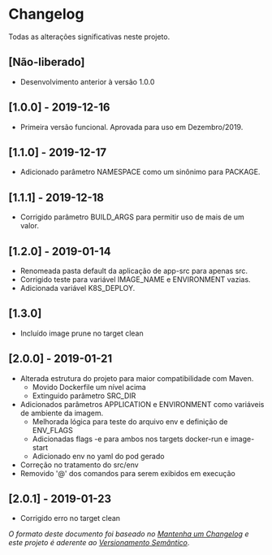 # Changelog

Todas as alterações significativas neste projeto.

## [Não-liberado]
- Desenvolvimento anterior à versão 1.0.0

## [1.0.0] - 2019-12-16
- Primeira versão funcional. Aprovada para uso em Dezembro/2019.

## [1.1.0] - 2019-12-17
- Adicionado parâmetro NAMESPACE como um sinônimo para PACKAGE.

## [1.1.1] - 2019-12-18
- Corrigido parâmetro BUILD\_ARGS para permitir uso de mais de um valor.

## [1.2.0] - 2019-01-14
- Renomeada pasta default da aplicação de app-src para apenas src.
- Corrigido teste para variável IMAGE\_NAME e ENVIRONMENT vazias.
- Adicionada variável K8S\_DEPLOY.

## [1.3.0]
- Incluído image prune no target clean

## [2.0.0] - 2019-01-21
- Alterada estrutura do projeto para maior compatibilidade com Maven.
  - Movido Dockerfile um nível acima
  - Extinguido parâmetro SRC\_DIR
- Adicionados parâmetros APPLICATION e ENVIRONMENT como variáveis de ambiente da imagem.
  - Melhorada lógica para teste do arquivo env e definição de ENV\_FLAGS
  - Adicionadas flags -e para ambos nos targets docker-run e image-start
  - Adicionado env no yaml do pod gerado
- Correção no tratamento do src/env
- Removido '@' dos comandos para serem exibidos em execução

## [2.0.1] - 2019-01-23
- Corrigido erro no target clean


_O formato deste documento foi baseado no [Mantenha um
Changelog](https://keepachangelog.com/pt-BR/0.3.0/) e este projeto é aderente ao
[Versionamento Semântico](https://semver.org/lang/pt-BR/)_.

